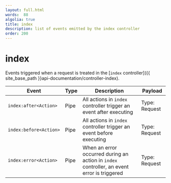 ```yaml
---
layout: full.html
words:  88
algolia: true
title: index
description: list of events emitted by the index controller
order: 200
---
```


# index

Events triggered when a request is treated in the [`index` controller]({{ site_base_path }}api-documentation/controller-index).

| Event | Type | Description | Payload |
|-------|------|-------------|---------|
| `index:after<Action>` | Pipe | All actions in `index` controller trigger an event after executing  | Type: Request |
| `index:before<Action>` | Pipe | All actions in `index` controller trigger an event before executing | Type: Request |
| `index:error<Action>` | Pipe | When an error occurred during an action in `index` controller, an event error is triggered | Type: Request |

